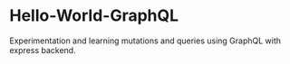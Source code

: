 # Hello-World-GraphQL

Experimentation and learning mutations and queries using GraphQL with express backend.
